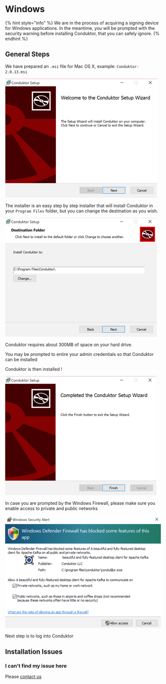 # Windows

{% hint style="info" %}
We are in the process of acquiring a signing device for Windows applications. In the meantime, you will be prompted with the security warning before installing Conduktor, that you can safely ignore. 
{% endhint %}

## General Steps

We have prepared an `.msi` file for Mac OS X, example: `Conduktor-2.0.13.msi` 

![](../.gitbook/assets/image%20%2820%29.png)

The installer is an easy step by step installer that will install Conduktor in your `Program Files` folder, but you can change the destination as you wish. 

![](../.gitbook/assets/image%20%284%29.png)



Conduktor requires about 300MB of space on your hard drive. 

You may be prompted to entire your admin credentials so that Conduktor can be installed

Conduktor is then installed ! 

![](../.gitbook/assets/image%20%2826%29.png)

In case you are prompted by the Windows Firewall, please make sure you enable access to private and public networks

![](../.gitbook/assets/image%20%2828%29.png)

Next step is to log into Conduktor

## Installation Issues

### I can't find my issue here

Please [contact us](https://www.conduktor.io/contact)

